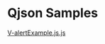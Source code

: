 # Qjson Samples
[V-alertExample.js.js](uploads/c4048981d8f3db6a87cbc778956f61f5/V-alertExample.js.js)